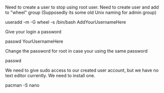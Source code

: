 Need to create a user to stop using root user.
Need to create user and add to "wheel" group (Supposedly its some old Unix naming for admin group)

useradd -m -G wheel -s /bin/bash AddYourUsernameHere

Give your login a password

passwd YourUsernameHere

Change the password for root in case your using the same password

passwd

We need to give sudo access to our created user account, but we have no text editor currently. We need to install one.

pacman -S nano

